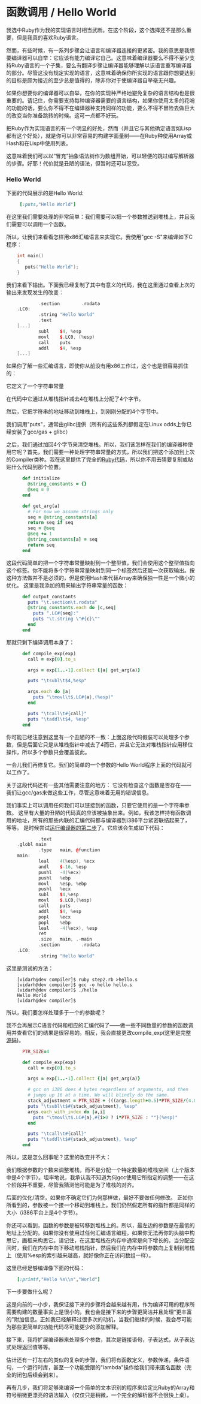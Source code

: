 # 函数调用 / Hello World

我选中Ruby作为我的实现语言时相当武断。在这个阶段，这个选择还不是那么重要，但是我真的喜欢Ruby语言。

然而，有些时候，有一系列步骤会让语言和编译器连接的更紧密。我的意思是我想要编译器可以自举：它应该有能力编译它自己。这意味着编译器要么不得不至少支持Ruby语言的一个子集，要么有翻译步骤让编译器能够理解以该语言重写编译器的部分。尽管这没有规定实现的语言，这意味着确保你所实现的语言跟你想要达到的目标是颇为接近的至少总是值得的，除非你对于使编译器自举毫无兴趣。

如果你想要你的编译器可以自举，在你的实现种严格地避免复杂的语言结构也是很重要的。请记住，你需要支持每种编译器需要的语言结构，如果你使用太多的花哨的功能的话，要么你不得不在编译器种支持同样的功能，要么不得不冒险去做巨大的改变当你准备跳转的时候。这可一点都不好玩。

把Ruby作为实现语言的有一个明显的好处，然而（并且它与其他确定语言如Lisp都有这个好处），就是你可以非常容易的构建字面量树——在Ruby种使用Array或Hash和在Lisp中使用列表。

这意味着我们可以以“冒充”抽象语法树作为数组开始，可以轻便的跳过编写解析器的步骤。好耶！代价就是丑陋的语法，但暂时还可以忍受。

### Hello World

下面的代码展示的是Hello World:

```ruby
	 [:puts,"Hello World"]
```

在这里我们需要处理的非常简单：我们需要可以把一个参数推送到堆栈上，并且我们需要可以调用一个函数。

所以，让我们来看看怎样用x86汇编语言来实现它。我使用"gcc -S"来编译如下C程序：
```cpp
	int main()
	{
	   puts("Hello World");
	}
```
我们来看下输出。下面我已经复制了其中有意义的代码，我在这里通过查看上次的输出来发现发生的改变：
```cpp
            .section        .rodata
    .LC0:
            .string "Hello World"
            .text
    [...]
            subl    $4, %esp
            movl    $.LC0, (%esp)
            call    puts
            addl    $4, %esp
    [...]
```
如果你了解一些汇编语言，即使你从前没有用x86工作过，这个也是很容易抓住的：

它定义了一个字符串常量

在代码中它通过从堆栈指针减去4在堆栈上分配了4个字节。

然后，它把字符串的地址移动到堆栈上，到刚刚分配的4个字节中。

我们调用"puts"，通常由glibc提供（所有的这些系列都假定在Linux odds上你已经安装了gcc/gas + glibc）

之后，我们通过加回4个字节来清空堆栈。所以，我们该怎样在我们的编译器种使用它呢？首先，我们需要一种处理字符串常量的方式，所以我们把这个添加到上次的Compiler类种。我在这里提供了完全的[Ruby代码]，所以你不用去猜要复制或粘贴什么代码到那个位置。
```ruby
      def initialize
        @string_constants = {}
        @seq = 0
      end

      def get_arg(a)
        # For now we assume strings only
        seq = @string_constants[a]
        return seq if seq
        seq = @seq
        @seq += 1
        @string_constants[a] = seq
        return seq
      end
```
这段代码简单的把一个字符串常量映射到一个整型值，我们会使用这个整型值指向这个标签。你不能将多个字符串常量映射到同一个标签然后还能一次获取输出。按这种方法做并不是必须的，但是使用Hash来代替Array来确保独一性是一个微小的优化。
这里是我添加的用来输出字符串常量的函数：
```ruby
      def output_constants
        puts "\t.section\t.rodata"
        @string_constants.each do |c,seq|
          puts ".LC#{seq}:"
          puts "\t.string \"#{c}\""
        end
      end
```
那就只剩下编译调用本身了：
```ruby
      def compile_exp(exp)
        call = exp[0].to_s

        args = exp[1..-1].collect {|a| get_arg(a)}

        puts "\tsubl\t$4,%esp"

        args.each do |a|
          puts "\tmovl\t$.LC#{a},(%esp)"
        end

        puts "\tcall\t#{call}"
        puts "\taddl\t$4, %esp"
      end
```
你可能已经注意到这里有一个丑陋的不一致：上面这段代码假装可以处理多个参数，但是后面它只是从堆栈指针中减去了4而已，并且它无法对堆栈指针应用移位操作，所以多个参数只会覆盖彼此。

一会儿我们再修复它。我们的简单的一个参数的Hello World程序上面的代码就可以工作了。

关于这段代码还有一些其他需要注意的地方：
它没有检查这个函数是否存在——我们让gcc/gas来做这些工作，尽管这意味着无用的错误信息。

我们事实上可以调用任何我们可以链接到的函数，只要它使用的是一个字符串参数。
这里有大量的丑陋的代码真的应该被抽象出来。例如，我该怎样持有函数调用的地址，所有的那些内联的汇编代码都与编译器到i386平台紧密联结起来了，等等。
是时候尝试[运行编译器的第二步]了。它应该会生成如下代码：
```cpp
            .text
    .globl main
            .type   main, @function
    main:
            leal    4(%esp), %ecx
            andl    $-16, %esp
            pushl   -4(%ecx)
            pushl   %ebp
            movl    %esp, %ebp
            pushl   %ecx
            subl    $4,%esp
            movl    $.LC0,(%esp)
            call    puts
            addl    $4, %esp
            popl    %ecx
            popl    %ebp
            leal    -4(%ecx), %esp
            ret
            .size   main, .-main
            .section        .rodata
    .LC0:
            .string "Hello World"
```
这里是测试的方法：
```shell
    [vidarh@dev compiler]$ ruby step2.rb >hello.s
    [vidarh@dev compiler]$ gcc -o hello hello.s
    [vidarh@dev compiler]$ ./hello
    Hello World
    [vidarh@dev compiler]$
```
所以，我们要怎样处理多于一个的参数呢？

我不会再展示C语言代码和相应的汇编代码了——做一些不同数量的参数的函数调用并查看它们的结果是很容易的。相反，我会直接更改compile_exp(这里是完整[源码])。
```ruby
      PTR_SIZE=4

      def compile_exp(exp)
        call = exp[0].to_s

        args = exp[1..-1].collect {|a| get_arg(a)}

        # gcc on i386 does 4 bytes regardless of arguments, and then
        # jumps up 16 at a time. We will blindly do the same.
        stack_adjustment = PTR_SIZE + (((args.length+0.5)*PTR_SIZE/(4.0*PTR_SIZE)).round) * (4*PTR_SIZE)
        puts "\tsubl\t$#{stack_adjustment}, %esp"
        args.each_with_index do |a,i|
          puts "\tmovl\t$.LC#{a},#{i>0 ? i*PTR_SIZE : ""}(%esp)"
        end

        puts "\tcall\t#{call}"
        puts "\taddl\t$#{stack_adjustment}, %esp"
      end
```
所以，这是怎么回事呢？这里的改变并不大：

我们根据参数的个数来调整堆栈，而不是分配一个特定数量的堆栈空间（上个版本中是4个字节）。坦率地说，我承认我不知道为何gcc使用它所指定的调整——在这个阶段并不重要，尽管我猜测他可能是为了堆栈的对齐。

后面的优化/清空，如果你不确定它们为何那样做，最好不要做任何修改。
正如你所看到的，参数被一个接一个移动到堆栈上。我们仍然假定所有的指针都是同样的大小（i386平台上是4个字节）。

你还可以看到，函数的参数是被转移到堆栈上的。所以，最左边的参数是在最低的地址上分配的。如果你没有使用过任何汇编语言编程，如果你无法再你的头脑中构思它，画框来构思它。请记住，在这里堆栈在内存中通常是向下增长的。当分配空间时，我们在内存中向下移动堆栈指针，然后我们在内存中将参数向上复制到堆栈上（使用%esp的索引越来越高，就好像你正在访问数组一样）。

这里已经足够编译像下面的代码：
```ruby
    [:printf,"Hello %s\\n","World"]
```
下一步要做什么呢？

这是向前的一小步，我保证接下来的步骤将会越来越有用，作为编译可用的程序所需要构建的数量事实上是很小的。我也会是接下来的步骤更简洁并且处理“更丰富的”附加信息。正如我已经解释过很多次的动机，当我们继续的时候，我会尽可能为那些更简单的功能代码尽可能更少的添加解释。

接下来，我将扩展编译器来处理多个参数，其次是链接语句，子表达式，从子表达式处理返回值等等。

估计还有一打左右的类似的复杂的步骤，我们将有函数定义，参数传递，条件语句，一个运行时库，甚至一个功能受限的"lambda"操作给我们带来匿名函数（完全的闭包后续会到来）。

再有几步，我们将足够来编译一个简单的文本识别的程序来给定比Ruby的Array和符号稍微更漂亮的语法输入（仅仅只是稍微，一个完全的解析器不会很快上桌）。

[Ruby代码]:http://hokstad.com/static/compiler/step2.rb
[运行编译器的第二步]:http://hokstad.com/static/compiler/step2.rb
[源码]:http://hokstad.com/static/compiler/step2b.rb
